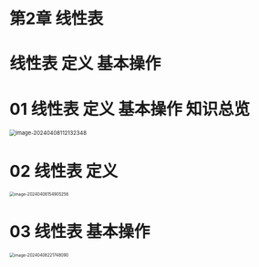 # 第2章 线性表



# 线性表 定义 基本操作



# 01 线性表 定义 基本操作 知识总览

<img src="https://cvp.oss-cn-shanghai.aliyuncs.com/picgo/202404081121427.png" alt="image-20240408112132348" style="zoom:67%;" />



# 02 线性表 定义

<img src="https://cvp.oss-cn-shanghai.aliyuncs.com/picgo/202404081549816.png" alt="image-20240408154905256" style="zoom:50%;" />



# 03 线性表 基本操作

<img src="https://cvp.oss-cn-shanghai.aliyuncs.com/picgo/202404082217711.png" alt="image-20240408221748090" style="zoom:50%;" />
